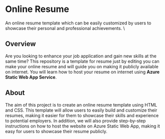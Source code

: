 # Online Resume
An online resume template which can be easily customized by users to showcase their personal and professional achievements. \

## Overview
Are you looking to enhance your job application and gain new skills at the same time? 
This repository is a template for resume just by editing you can make your online resume and will guide you on making it publicly available on internet. 
You will learn how to host your resume on internet using **Azure Static Web App Service**.

## About
The aim of this project is to create an online resume template using HTML and CSS. This template will allow users to easily build and customize their resumes, making it easier for them to showcase their skills and experience to potential employers. In addition, we will also provide step-by-step instructions on how to host the website on Azure Static Web App, making it easy for users to showcase their resume publicly.
